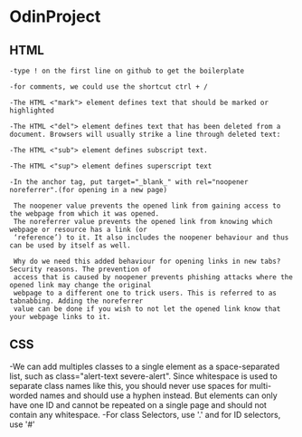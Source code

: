 # OdinProject

## HTML

    -type ! on the first line on github to get the boilerplate

    -for comments, we could use the shortcut ctrl + / 

    -The HTML <"mark"> element defines text that should be marked or highlighted

    -The HTML <"del"> element defines text that has been deleted from a document. Browsers will usually strike a line through deleted text:

    -The HTML <"sub"> element defines subscript text. 

    -The HTML <"sup"> element defines superscript text

    -In the anchor tag, put target="_blank_" with rel="noopener noreferrer".(for opening in a new page)

     The noopener value prevents the opened link from gaining access to the webpage from which it was opened.
     The noreferrer value prevents the opened link from knowing which webpage or resource has a link (or 
     ‘reference’) to it. It also includes the noopener behaviour and thus can be used by itself as well.

     Why do we need this added behaviour for opening links in new tabs? Security reasons. The prevention of 
     access that is caused by noopener prevents phishing attacks where the opened link may change the original
     webpage to a different one to trick users. This is referred to as tabnabbing. Adding the noreferrer 
     value can be done if you wish to not let the opened link know that your webpage links to it.

## CSS

-We can add multiples classes to a single element as a space-separated list, such as           class="alert-text severe-alert". Since whitespace is used to separate class names like this, you should never use spaces for multi-worded names and should use a hyphen instead. But elements can only have one ID and cannot be repeated on a single page and should not contain any whitespace.
-For class Selectors, use '.' and for ID selectors, use '#'

